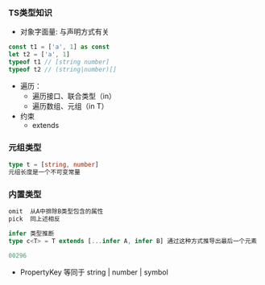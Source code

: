 ### TS类型知识

- 对象字面量: 与声明方式有关
```js
const t1 = ['a', 1] as const
let t2 = ['a', 1]
typeof t1 // [string number]
typeof t2 // (string|number)[]
```
- 遍历：
  - 遍历接口、联合类型（in）
  - 遍历数组、元组（in T<number>）
- 约束
  - extends


### 元组类型
```ts
type t = [string, number]
元组长度是一个不可变常量
```

### 内置类型
```ts 
omit  从A中排除B类型包含的属性
pick  同上述相反

infer 类型推断
type c<T> = T extends [...infer A, infer B] 通过这种方式推导出最后一个元素

00296   
```
- PropertyKey 等同于 string | number | symbol